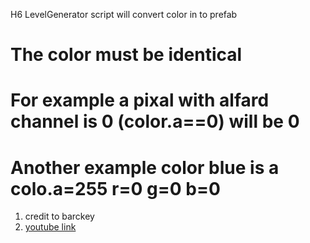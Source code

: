 H6 LevelGenerator script will convert color in to prefab
# The color must be identical 
# For example a pixal with alfard channel is 0 (color.a==0) will be 0
# Another example color blue is a colo.a=255 r=0 g=0 b=0
1. credit to barckey
2. [youtube link](https://www.youtube.com/watch?v=B_Xp9pt8nRY&t=626s)
